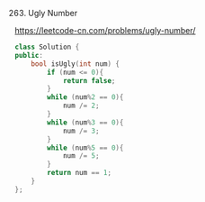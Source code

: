 263. Ugly Number

https://leetcode-cn.com/problems/ugly-number/


```cpp
class Solution {
public:
    bool isUgly(int num) {
        if (num <= 0){
            return false;
        }
        while (num%2 == 0){
            num /= 2;
        }
        while (num%3 == 0){
            num /= 3;
        }
        while (num%5 == 0){
            num /= 5;
        }
        return num == 1;
    }
};
```